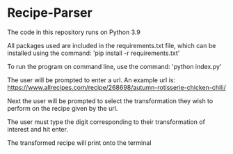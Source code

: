 # Recipe-Parser

The code in this repository runs on Python 3.9

All packages used are included in the requirements.txt file, which can be installed using the command:
  'pip install -r requirements.txt'
  
To run the program on command line, use the command:
  'python index.py'
  
The user will be prompted to enter a url. An example url is:
  https://www.allrecipes.com/recipe/268698/autumn-rotisserie-chicken-chili/

Next the user will be prompted to select the transformation they wish to perform on the recipe given by the url.

The user must type the digit corresponding to their transformation of interest and hit enter.

The transformed recipe will print onto the terminal
